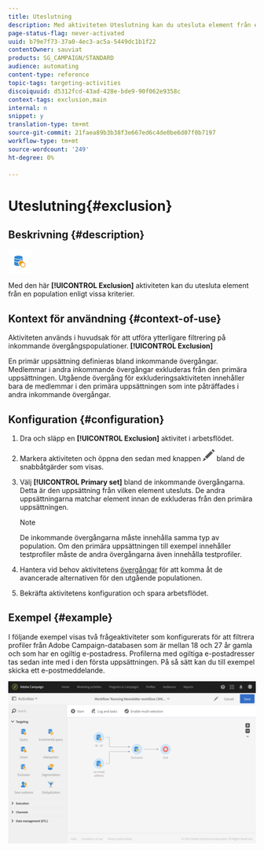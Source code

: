 ```yaml
---
title: Uteslutning
description: Med aktiviteten Uteslutning kan du utesluta element från en population enligt vissa kriterier.
page-status-flag: never-activated
uuid: b79e7f73-37a0-4ec3-ac5a-5449dc1b1f22
contentOwner: sauviat
products: SG_CAMPAIGN/STANDARD
audience: automating
content-type: reference
topic-tags: targeting-activities
discoiquuid: d5312fcd-43ad-428e-bde9-90f062e9358c
context-tags: exclusion,main
internal: n
snippet: y
translation-type: tm+mt
source-git-commit: 21faea89b3b38f3e667ed6c4de0be6d07f0b7197
workflow-type: tm+mt
source-wordcount: '249'
ht-degree: 0%

---
```



# Uteslutning{#exclusion}

## Beskrivning {#description}

![](assets/exclusion.png)

Med den här **[!UICONTROL Exclusion]** aktiviteten kan du utesluta element från en population enligt vissa kriterier.

## Kontext för användning {#context-of-use}

Aktiviteten används i huvudsak för att utföra ytterligare filtrering på inkommande övergångspopulationer. **[!UICONTROL Exclusion]**

En primär uppsättning definieras bland inkommande övergångar. Medlemmar i andra inkommande övergångar exkluderas från den primära uppsättningen. Utgående övergång för exkluderingsaktiviteten innehåller bara de medlemmar i den primära uppsättningen som inte påträffades i andra inkommande övergångar.

## Konfiguration {#configuration}

1. Dra och släpp en **[!UICONTROL Exclusion]** aktivitet i arbetsflödet.
1. Markera aktiviteten och öppna den sedan med knappen ![](assets/edit_darkgrey-24px.png) bland de snabbåtgärder som visas.
1. Välj **[!UICONTROL Primary set]** bland de inkommande övergångarna. Detta är den uppsättning från vilken element utesluts. De andra uppsättningarna matchar element innan de exkluderas från den primära uppsättningen.

   >[!NOTE]
   >
   >De inkommande övergångarna måste innehålla samma typ av population. Om den primära uppsättningen till exempel innehåller testprofiler måste de andra övergångarna även innehålla testprofiler.

1. Hantera vid behov aktivitetens [övergångar](../../automating/using/activity-properties.md) för att komma åt de avancerade alternativen för den utgående populationen.
1. Bekräfta aktivitetens konfiguration och spara arbetsflödet.

## Exempel {#example}

I följande exempel visas två frågeaktiviteter som konfigurerats för att filtrera profiler från Adobe Campaign-databasen som är mellan 18 och 27 år gamla och som har en ogiltig e-postadress. Profilerna med ogiltiga e-postadresser tas sedan inte med i den första uppsättningen. På så sätt kan du till exempel skicka ett e-postmeddelande.

![](assets/wkf_exclusion_example.png)

